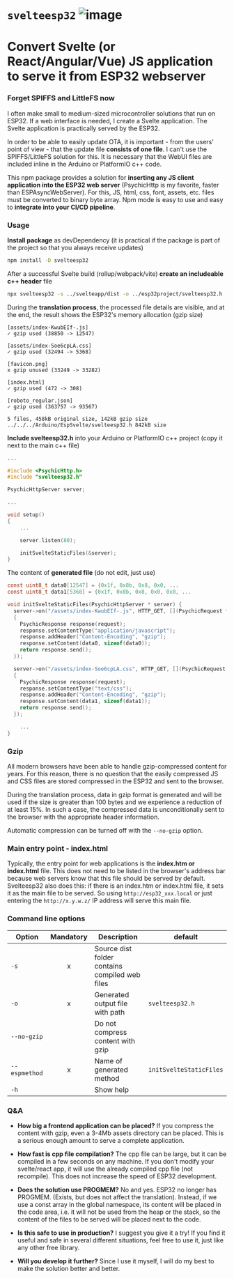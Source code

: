 # `svelteesp32` ![image](https://badges.github.io/stability-badges/dist/stable.svg)

# Convert Svelte (or React/Angular/Vue) JS application to serve it from ESP32 webserver

### Forget SPIFFS and LittleFS now

I often make small to medium-sized microcontroller solutions that run on ESP32. If a web interface is needed, I create a Svelte application. The Svelte application is practically served by the ESP32.

In order to be able to easily update OTA, it is important - from the users' point of view - that the update file **consists of one file**. I can't use the SPIFFS/LittleFS solution for this. It is necessary that the WebUI files are included inline in the Arduino or PlatformIO c++ code.

This npm package provides a solution for **inserting any JS client application into the ESP32 web server** (PsychicHttp is my favorite, faster than ESPAsyncWebServer). For this, JS, html, css, font, assets, etc. files must be converted to binary byte array. Npm mode is easy to use and easy to **integrate into your CI/CD pipeline**.

### Usage

**Install package** as devDependency (it is practical if the package is part of the project so that you always receive updates)

```bash
npm install -D svelteesp32
```

After a successful Svelte build (rollup/webpack/vite) **create an includeable c++ header** file

```bash
npx svelteesp32 -s ../svelteapp/dist -o ../esp32project/svelteesp32.h
```

During the **translation process**, the processed file details are visible, and at the end, the result shows the ESP32's memory allocation (gzip size)

```
[assets/index-KwubEIf-.js]
✓ gzip used (38850 -> 12547)

[assets/index-Soe6cpLA.css]
✓ gzip used (32494 -> 5368)

[favicon.png]
x gzip unused (33249 -> 33282)

[index.html]
✓ gzip used (472 -> 308)

[roboto_regular.json]
✓ gzip used (363757 -> 93567)

5 files, 458kB original size, 142kB gzip size
../../../Arduino/EspSvelte/svelteesp32.h 842kB size
```

**Include svelteesp32.h** into your Arduino or PlatformIO c++ project (copy it next to the main c++ file)

```c
...

#include <PsychicHttp.h>
#include "svelteesp32.h"

PsychicHttpServer server;

...

void setup()
{
    ...

    server.listen(80);

    initSvelteStaticFiles(&server);
}
```

The content of **generated file** (do not edit, just use)

```c
const uint8_t data0[12547] = {0x1f, 0x8b, 0x8, 0x0, ...
const uint8_t data1[5368] = {0x1f, 0x8b, 0x8, 0x0, 0x0, ...

void initSvelteStaticFiles(PsychicHttpServer * server) {
  server->on("/assets/index-KwubEIf-.js", HTTP_GET, [](PsychicRequest * request)
  {
    PsychicResponse response(request);
    response.setContentType("application/javascript");
    response.addHeader("Content-Encoding", "gzip");
    response.setContent(data0, sizeof(data0));
    return response.send();
  });

  server->on("/assets/index-Soe6cpLA.css", HTTP_GET, [](PsychicRequest * request)
  {
    PsychicResponse response(request);
    response.setContentType("text/css");
    response.addHeader("Content-Encoding", "gzip");
    response.setContent(data1, sizeof(data1));
    return response.send();
  });

    ...
}
```

### Gzip

All modern browsers have been able to handle gzip-compressed content for years. For this reason, there is no question that the easily compressed JS and CSS files are stored compressed in the ESP32 and sent to the browser.

During the translation process, data in gzip format is generated and will be used if the size is greater than 100 bytes and we experience a reduction of at least 15%. In such a case, the compressed data is unconditionally sent to the browser with the appropriate header information.

Automatic compression can be turned off with the `--no-gzip` option.

### Main entry point - index.html

Typically, the entry point for web applications is the **index.htm or index.html** file. This does not need to be listed in the browser's address bar because web servers know that this file should be served by default. Svelteesp32 also does this: if there is an index.htm or index.html file, it sets it as the main file to be served. So using `http://esp32_xxx.local` or just entering the `http://x.y.w.z/` IP address will serve this main file.

### Command line options

| Option        | Mandatory | Description                                    | default                 |
| ------------- | :-------: | ---------------------------------------------- | ----------------------- |
| `-s`          |     x     | Source dist folder contains compiled web files |                         |
| `-o`          |     x     | Generated output file with path                | `svelteesp32.h`         |
| `--no-gzip`   |           | Do not compress content with gzip              |                         |
| `--espmethod` |     x     | Name of generated method                       | `initSvelteStaticFiles` |
| `-h`          |           | Show help                                      |                         |

### Q&A

- **How big a frontend application can be placed?** If you compress the content with gzip, even a 3-4Mb assets directory can be placed. This is a serious enough amount to serve a complete application.

- **How fast is cpp file compilation?** The cpp file can be large, but it can be compiled in a few seconds on any machine. If you don't modify your svelte/react app, it will use the already compiled cpp file (not recompile). This does not increase the speed of ESP32 development.

- **Does the solution use PROGMEM?** No and yes. ESP32 no longer has PROGMEM. (Exists, but does not affect the translation). Instead, if we use a const array in the global namespace, its content will be placed in the code area, i.e. it will not be used from the heap or the stack, so the content of the files to be served will be placed next to the code.

- **Is this safe to use in production?** I suggest you give it a try! If you find it useful and safe in several different situations, feel free to use it, just like any other free library.

- **Will you develop it further?** Since I use it myself, I will do my best to make the solution better and better.
